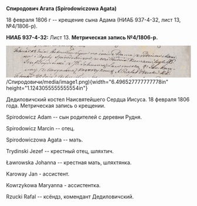 **Спиродович Агата (Spirodowiczowa Agata)**

18 февраля 1806 г -- крещение сына Адама (НИАБ 937-4-32, лист 13,
№4/1806-р).

**НИАБ 937-4-32:** Лист 13. **Метрическая запись №4/1806-р.**

![](./media/87b6a80e92ef8e826417d51d507c0b4a01770306.png)/Спиродовичи/media/image1.png){width="6.496527777777778in"
height="1.1243055555555554in"}

Дедиловичский костел Наисвятейшего Сердца Иисуса. 18 февраля 1806 года.
Метрическая запись о крещении.

Spirodowicz Adam -- сын родителей с деревни Рудня.

Spirodowicz Marcin -- отец.

Spirodowiczowa Agata -- мать.

Trydinski Jezef -- крестный отец, шляхтич.

Ławrowska Johanna -- крестная мать, шляхтянка.

Karoway Jan - ассистент.

Kowrzykowa Maryanna - ассистентка.

Rzucki Rafal -- ксёндз, комендант Дедиловичский.
